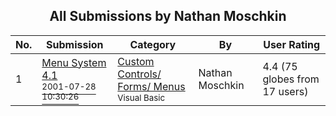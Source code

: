 ﻿<div align="center">

## All Submissions by Nathan Moschkin

</div>

No.  | Submission | Category | By   | User Rating
---- | ---------- | -------- | ---- | -----------
1 | [Menu System 4\.1<br /><sup>2001-07-28 10:30:26</sup>](https://github.com/Planet-Source-Code/nathan-moschkin-menu-system-4-1__1-25602) | [Custom Controls/ Forms/  Menus<br /><sup>Visual Basic</sup>](../ByCategory/custom-controls-forms-menus__1-4.md) | Nathan Moschkin | 4.4 (75 globes from 17 users)
